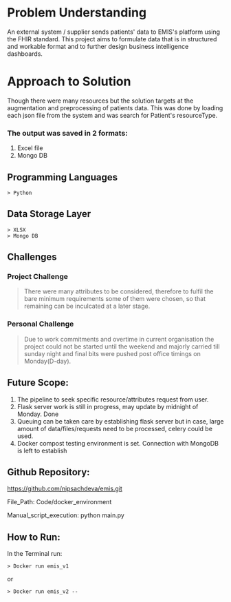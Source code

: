 # Problem Understanding
An external system / supplier sends patients' data to EMIS's platform using the FHIR standard. 
This project aims to formulate data that is in structured and workable format and to further design business intelligence dashboards.

# Approach to Solution
Though there were many resources but the solution targets at the augmentation and preprocessing of patients data. This was done by loading each json file from the system and was search for Patient's resourceType. 
### The output was saved in 2 formats:

1. Excel file
2. Mongo DB 

## Programming Languages 
	> Python 
## Data Storage Layer 
	> XLSX
	> Mongo DB
## Challenges

### Project Challenge
> There were many attributes to be considered, therefore to fulfil the bare minimum requirements some of them were chosen, so that remaining can be inculcated at a later stage.

### Personal Challenge
> Due to work commitments and overtime in current organisation the project could not be started until the weekend and majorly carried till sunday night and final bits were pushed post office timings on Monday(D-day).

## Future Scope: 
1. The pipeline to seek specific resource/attributes request from user.
2. Flask server work is still in progress, may update by midnight of Monday. Done
3. Queuing can be taken care by establishing flask server but in case, large amount of data/files/requests need to be processed, celery could be used.
4. Docker compost testing environment is set. Connection with MongoDB is left to establish

## Github Repository:
https://github.com/nipsachdeva/emis.git

File_Path: Code/docker_environment

Manual_script_execution: python main.py

## How to Run:

In the Terminal run: 

	> Docker run emis_v1
	
or

	> Docker run emis_v2 --